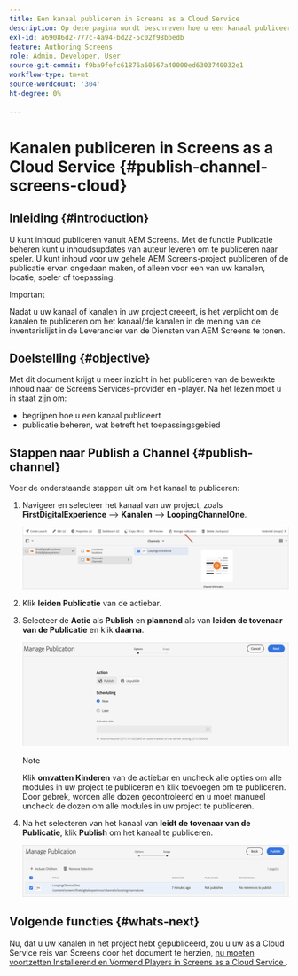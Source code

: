 ```yaml
---
title: Een kanaal publiceren in Screens as a Cloud Service
description: Op deze pagina wordt beschreven hoe u een kanaal publiceert in Screens as a Cloud Service.
exl-id: a69086d2-777c-4a94-bd22-5c02f98bbedb
feature: Authoring Screens
role: Admin, Developer, User
source-git-commit: f9ba9fefc61876a60567a40000ed6303740032e1
workflow-type: tm+mt
source-wordcount: '304'
ht-degree: 0%

---
```


# Kanalen publiceren in Screens as a Cloud Service {#publish-channel-screens-cloud}

## Inleiding {#introduction}

U kunt inhoud publiceren vanuit AEM Screens. Met de functie Publicatie beheren kunt u inhoudsupdates van auteur leveren om te publiceren naar speler. U kunt inhoud voor uw gehele AEM Screens-project publiceren of de publicatie ervan ongedaan maken, of alleen voor een van uw kanalen, locatie, speler of toepassing.

>[!IMPORTANT]
>Nadat u uw kanaal of kanalen in uw project creeert, is het verplicht om de kanalen te publiceren om het kanaal/de kanalen in de mening van de inventarislijst in de Leverancier van de Diensten van AEM Screens te tonen.

## Doelstelling {#objective}

Met dit document krijgt u meer inzicht in het publiceren van de bewerkte inhoud naar de Screens Services-provider en -player. Na het lezen moet u in staat zijn om:

* begrijpen hoe u een kanaal publiceert
* publicatie beheren, wat betreft het toepassingsgebied

## Stappen naar Publish a Channel {#publish-channel}

Voer de onderstaande stappen uit om het kanaal te publiceren:

1. Navigeer en selecteer het kanaal van uw project, zoals **FirstDigitalExperience** —> **Kanalen** —> **LoopingChannelOne**.

   ![ Uitgezochte Kanaal ](/help/screens-cloud/assets/create-content/managepub-1.png)

1. Klik **leiden Publicatie** van de actiebar.

1. Selecteer de **Actie** als **Publish** en **plannend** als **&#x200B;**&#x200B;van **leiden de tovenaar van de Publicatie** en klik **daarna**.

   ![ Uitgezochte Actie van Publish ](/help/screens-cloud/assets/create-content/managepub-2.png)

   >[!NOTE]
   >Klik **omvatten Kinderen** van de actiebar en uncheck alle opties om alle modules in uw project te publiceren en klik toevoegen om te publiceren. Door gebrek, worden alle dozen gecontroleerd en u moet manueel uncheck de dozen om alle modules in uw project te publiceren.

1. Na het selecteren van het kanaal van **leidt de tovenaar van de Publicatie**, klik **Publish** om het kanaal te publiceren.

   ![ Publish het Kanaal ](/help/screens-cloud/assets/create-content/managepub-3.png)


## Volgende functies {#whats-next}

Nu, dat u uw kanalen in het project hebt gepubliceerd, zou u uw as a Cloud Service reis van Screens door het document te herzien, [ nu moeten voortzetten Installerend en Vormend Players in Screens as a Cloud Service ](/help/screens-cloud/managing-players-registration/installing-screens-cloud-player.md).
